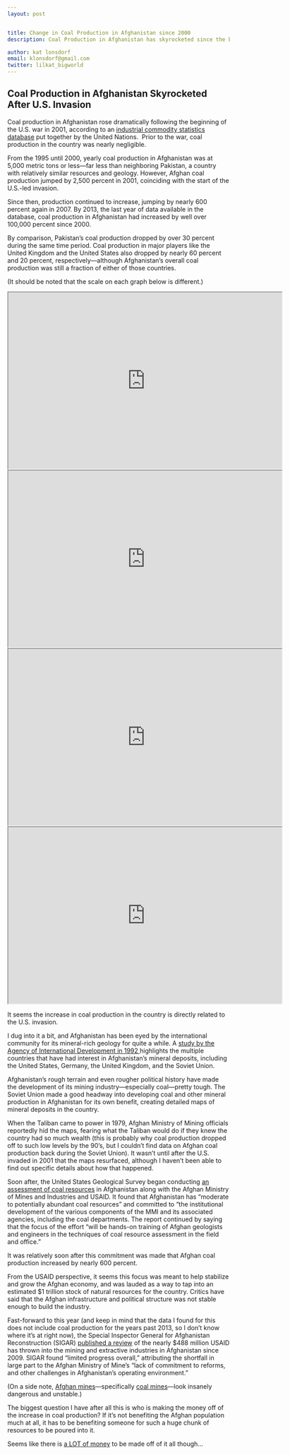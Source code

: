 ```yaml
---
layout: post


title: Change in Coal Production in Afghanistan since 2000
description: Coal Production in Afghanistan has skyrocketed since the beginning of the U.S. invasion in 2000.

author: kat lonsdorf
email: klonsdorf@gmail.com
twitter: lilkat_bigworld
---
```


## Coal Production in Afghanistan Skyrocketed After U.S. Invasion

Coal production in Afghanistan rose dramatically following the beginning of the U.S. war in 2001, according to an <a href="http://data.un.org/Data.aspx?d=ICS&f=cmID%3a11010-0">industrial commodity statistics database</a> put together by the United Nations.  Prior to the war, coal production in the country was nearly negligible.
 
From the 1995 until 2000, yearly coal production in Afghanistan was at 5,000 metric tons or less—far less than neighboring Pakistan, a country with relatively similar resources and geology.  However, Afghan coal production jumped by 2,500 percent in 2001, coinciding with the start of the U.S.-led invasion.  

Since then, production continued to increase, jumping by nearly 600 percent again in 2007.  By 2013, the last year of data available in the database, coal production in Afghanistan had increased by well over 100,000 percent since 2000. 

By comparison, Pakistan’s coal production dropped by over 30 percent during the same time period.  Coal production in major players like the United Kingdom and the United States also dropped by nearly 60 percent and 20 percent, respectively—although Afghanistan’s overall coal production was still a fraction of either of those countries.  

(It should be noted that the scale on each graph below is different.)

<iframe width="620" height="400" src="https://docs.google.com/spreadsheets/d/18ugbv9dVpJvHNF_aAAmcsrqmDZnVhL2jAPWuWmQs8xI/pubchart?oid=623361769&amp;format=image"></iframe>

<iframe width="620" height="400" src="https://docs.google.com/spreadsheets/d/18ugbv9dVpJvHNF_aAAmcsrqmDZnVhL2jAPWuWmQs8xI/pubchart?oid=1746423817&amp;format=image"></iframe>

<iframe width="620" height="400" src="https://docs.google.com/spreadsheets/d/18ugbv9dVpJvHNF_aAAmcsrqmDZnVhL2jAPWuWmQs8xI/pubchart?oid=6770830&amp;format=image"></iframe>

<iframe width="620" height="400" src="https://docs.google.com/spreadsheets/d/18ugbv9dVpJvHNF_aAAmcsrqmDZnVhL2jAPWuWmQs8xI/pubchart?oid=492114279&amp;format=image"></iframe>

It seems the increase in coal production in the country is directly related to the U.S. invasion. 

I dug into it a bit, and Afghanistan has been eyed by the international community for its mineral-rich geology for quite a while.  A <a href="http://pdf.usaid.gov/pdf_docs/Pnabl961.pdf"> study by the Agency of International Development in 1992 </a> highlights the multiple countries that have had interest in Afghanistan’s mineral deposits, including the United States, Germany, the United Kingdom, and the Soviet Union.

Afghanistan’s rough terrain and even rougher political history have made the development of its mining industry—especially coal—pretty tough.  The Soviet Union made a good headway into developing coal and other mineral production in Afghanistan for its own benefit, creating detailed maps of mineral deposits in the country.

When the Taliban came to power in 1979, Afghan Ministry of Mining officials reportedly hid the maps, fearing what the Taliban would do if they knew the country had so much wealth (this is probably why coal production dropped off to such low levels by the 90’s, but I couldn’t find data on Afghan coal production back during the Soviet Union).  It wasn’t until after the U.S. invaded in 2001 that the maps resurfaced, although I haven’t been able to find out specific details about how that happened.  

Soon after, the United States Geological Survey began conducting <a href="https://pubs.usgs.gov/fs/2005/3073/2005-3073.pdf"> an assessment of coal resources</a> in Afghanistan along with the Afghan Ministry of Mines and Industries and USAID.  It found that Afghanistan has “moderate to potentially abundant coal resources” and committed to “the institutional development of the various components of the MMI and its associated agencies, including the coal departments. The report continued by saying that the focus of the effort “will be hands-on training of Afghan geologists and engineers in the techniques of coal resource assessment in the field and office.” 

It was relatively soon after this commitment was made that Afghan coal production increased by nearly 600 percent.

From the USAID perspective, it seems this focus was meant to help stabilize and grow the Afghan economy, and was lauded as a way to tap into an estimated $1 trillion stock of natural resources for the country.  Critics have said that the Afghan infrastructure and political structure was not stable enough to build the industry.

Fast-forward to this year (and keep in mind that the data I found for this does not include coal production for the years past 2013, so I don’t know where it’s at right now), the Special Inspector General for Afghanistan Reconstruction (SIGAR) <a href="https://www.sigar.mil/pdf/audits/SIGAR-16-11-AR.pdf">published a review</a> of the nearly $488 million USAID has thrown into the mining and extractive industries in Afghanistan since 2009.  SIGAR found “limited progress overall,” attributing the shortfall in large part to the Afghan Ministry of Mine’s “lack of commitment to reforms, and other challenges in Afghanistan’s operating environment.”

(On a side note, <a href="http://www.aljazeera.com/indepth/features/2013/09/201391515580675531.html">Afghan mines</a>—specifically <a href="http://www.deltageographic.com/coalmine.html#_self">coal mines</a>—look insanely dangerous and unstable.)

The biggest question I have after all this is who is making the money off of the increase in coal production?  If it’s not benefiting the Afghan population much at all, it has to be benefiting someone for such a huge chunk of resources to be poured into it.

Seems like there is <a href="http://www.aljazeera.com/programmes/peopleandpower/2014/05/afghanistan-hidden-gems-20145211098919141.html">a LOT of money</a> to be made off of it all though...

